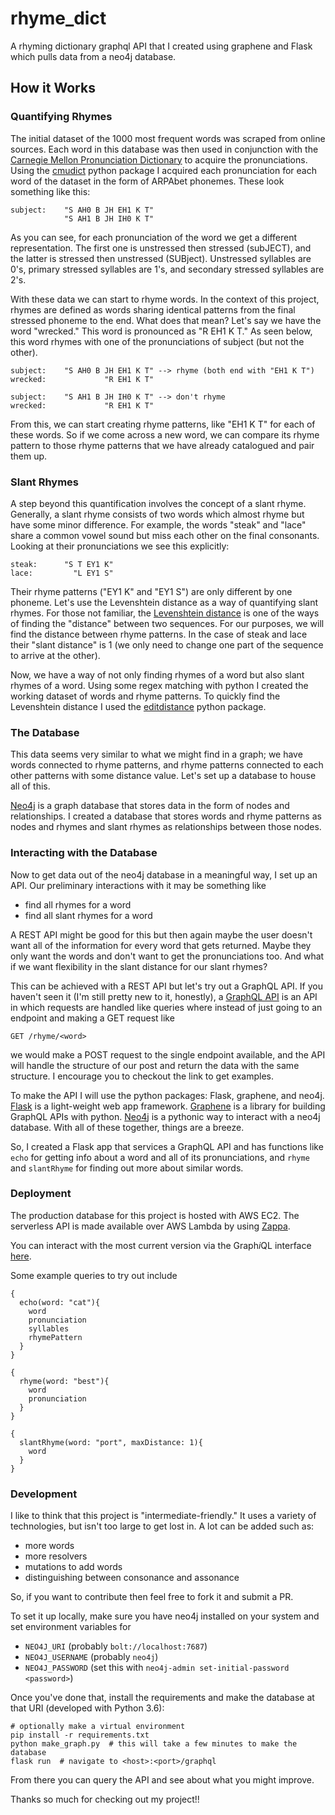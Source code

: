 # rhyme_dict
A rhyming dictionary graphql API that I created using graphene and Flask which pulls data from a neo4j database.

## How it Works
### Quantifying Rhymes
The initial dataset of the 1000 most frequent words was scraped from online sources. Each word in this database was then
used in conjunction with the [Carnegie Mellon Pronunciation Dictionary](http://www.speech.cs.cmu.edu/cgi-bin/cmudict) to acquire the
pronunciations. Using the [cmudict](https://github.com/prosegrinder/python-cmudict) python package I acquired each pronunciation for
each word of the dataset in the form of ARPAbet phonemes. These look something like this:

    subject:    "S AH0 B JH EH1 K T"
                "S AH1 B JH IH0 K T"

As you can see, for each pronunciation of the word we get a different representation. The first one is unstressed then stressed (subJECT), and 
the latter is stressed then unstressed (SUBject). Unstressed syllables are 0's, primary stressed syllables are 1's, and secondary stressed syllables are 2's.

With these data we can start to rhyme words. In the context of this project, rhymes are defined as words sharing identical patterns from the final
stressed phoneme to the end. What does that mean? Let's say we have the word "wrecked." This word is pronounced as "R EH1 K T." As seen below, this word
rhymes with one of the pronunciations of subject (but not the other).

    subject:    "S AH0 B JH EH1 K T" --> rhyme (both end with "EH1 K T")
    wrecked:             "R EH1 K T"

    subject:    "S AH1 B JH IH0 K T" --> don't rhyme
    wrecked:             "R EH1 K T"

From this, we can start creating rhyme patterns, like "EH1 K T" for each of these words. So if we come across a new word, we can compare its rhyme pattern to those rhyme patterns that we have already catalogued and pair them up.

### Slant Rhymes
A step beyond this quantification involves the concept of a slant rhyme. Generally, a slant rhyme consists of two words which almost rhyme but have some minor difference.
For example, the words "steak" and "lace" share a common vowel sound but miss each other on the final consonants. Looking at their pronunciations we see this explicitly:

    steak:      "S T EY1 K"
    lace:         "L EY1 S"

Their rhyme patterns ("EY1 K" and "EY1 S") are only different by one phoneme. Let's use the Levenshtein distance as a way of quantifying
slant rhymes. For those not familiar, the [Levenshtein distance](https://en.wikipedia.org/wiki/Levenshtein_distance) is one of the ways of finding the "distance"
between two sequences. For our purposes, we will find the distance between rhyme patterns. In the case of steak and lace their "slant distance" is 1 (we only need to
change one part of the sequence to arrive at the other).

Now, we have a way of not only finding rhymes of a word but also slant rhymes of a word. Using some regex matching with python I created the working dataset of words
and rhyme patterns. To quickly find the Levenshtein distance I used the [editdistance](https://github.com/aflc/editdistance) python package.

### The Database
This data seems very similar to what we might find in a graph; we have words connected to rhyme patterns, and rhyme patterns connected to each other patterns with some distance value. Let's set up a database to house all of this.

[Neo4j](https://neo4j.com/) is a graph database that stores data in the form of nodes and relationships. I created a database that stores words and rhyme patterns as nodes and rhymes and slant rhymes as relationships between those nodes. 

### Interacting with the Database
Now to get data out of the neo4j database in a meaningful way, I set up an API. Our preliminary interactions with it may be something like

- find all rhymes for a word
- find all slant rhymes for a word

A REST API might be good for this but then again maybe the user doesn't want all of the information for every word that gets returned. Maybe they only want the words
and don't want to get the pronunciations too. And what if we want flexibility in the slant distance for our slant rhymes?

This can be achieved with a REST API but let's try out a GraphQL API. If you haven't seen it (I'm still pretty new to it, honestly), a [GraphQL API](https://graphql.org/) is an API in which requests are handled like queries where instead of just going to an endpoint and making a GET request like

    GET /rhyme/<word>

we would make a POST request to the single endpoint available, and the API will handle the structure of our post and return the data with the same structure. I encourage you to checkout the link to get examples.

To make the API I will use the python packages: Flask, graphene, and neo4j. [Flask](https://www.fullstackpython.com/flask.html) is a light-weight web app framework. [Graphene](https://graphene-python.org/) is a library for building GraphQL APIs with python. [Neo4j](https://neo4j.com/developer/python/) is a pythonic way to interact with a neo4j database. With all of these together, things are a breeze.

So, I created a Flask app that services a GraphQL API and has functions like `echo` for getting info about a word and all of its pronunciations, and `rhyme` and `slantRhyme` for finding out more about  similar words.

### Deployment
The production database for this project is hosted with AWS EC2. The serverless API is made available over AWS Lambda by using [Zappa](https://github.com/Miserlou/Zappa).

You can interact with the most current version via the Graph*i*QL interface [here](https://8lcjv79wu3.execute-api.us-west-2.amazonaws.com/dev).

Some example queries to try out include

```
{
  echo(word: "cat"){
    word
    pronunciation
    syllables
    rhymePattern
  }
}
```

```
{
  rhyme(word: "best"){
    word
    pronunciation
  }
}
```

```
{
  slantRhyme(word: "port", maxDistance: 1){
    word
  }
}
```

### Development
I like to think that this project is "intermediate-friendly." It uses a variety of technologies, but isn't too large to get lost in. A lot can be added such as:

- more words
- more resolvers
- mutations to add words
- distinguishing between consonance and assonance

So, if you want to contribute then feel free to fork it and submit a PR.

To set it up locally, make sure you have neo4j installed on your system and set environment variables for

- `NEO4J_URI` (probably `bolt://localhost:7687`)
- `NEO4J_USERNAME` (probably `neo4j`)
- `NEO4J_PASSWORD` (set this with `neo4j-admin set-initial-password <password>`)
    
Once you've done that, install the requirements and make the database at that URI (developed with Python 3.6):

    # optionally make a virtual environment
    pip install -r requirements.txt
    python make_graph.py  # this will take a few minutes to make the database
    flask run  # navigate to <host>:<port>/graphql

From there you can query the API and see about what you might improve.

Thanks so much for checking out my project!!
